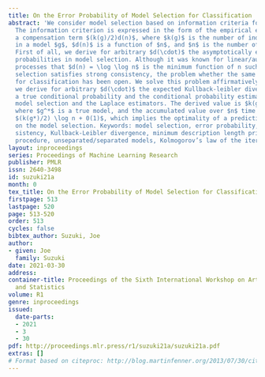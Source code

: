 ```yaml
---
title: On the Error Probability of Model Selection for Classification
abstract: 'We consider model selection based on information criteria for classification.
  The information criterion is expressed in the form of the empirical entropy plus
  a compensation term $(k(g)/2)d(n)$, where $k(g)$ is the number of independent parameters
  in a model $g$, $d(n)$ is a function of $n$, and $n$ is the number of examples.
  First of all, we derive for arbitrary $d(\cdot)$ the asymptotically exact error
  probabilities in model selection. Although it was known for linear/autoregression
  processes that $d(n) = \log \log n$ is the minimum function of n such that the model
  selection satisfies strong consistency, the problem whether the same thing holds
  for classification has been open. We solve this problem affirmatively. Additionally,
  we derive for arbitrary $d(\cdot)$ the expected Kullback-leibler divergence between
  a true conditional probability and the conditional probability estimated by the
  model selection and the Laplace estimators. The derived value is $k(g^*)/(2n)$,
  where $g^*$ is a true model, and the accumulated value over $n$ time instances is
  $(k(g*)/2) \log n + 0(1)$, which implies the optimality of a predictive coding based
  on the model selection. Keywords: model selection, error probability, strong con-
  sistency, Kullback-Leibler divergence, minimum description length principle, Hannan/Quinn’s
  procedure, unseparated/separated models, Kolmogorov’s law of the iterated logarithm.'
layout: inproceedings
series: Proceedings of Machine Learning Research
publisher: PMLR
issn: 2640-3498
id: suzuki21a
month: 0
tex_title: On the Error Probability of Model Selection for Classification
firstpage: 513
lastpage: 520
page: 513-520
order: 513
cycles: false
bibtex_author: Suzuki, Joe
author:
- given: Joe
  family: Suzuki
date: 2021-03-30
address:
container-title: Proceedings of the Sixth International Workshop on Artificial Intelligence
  and Statistics
volume: R1
genre: inproceedings
issued:
  date-parts:
  - 2021
  - 3
  - 30
pdf: http://proceedings.mlr.press/r1/suzuki21a/suzuki21a.pdf
extras: []
# Format based on citeproc: http://blog.martinfenner.org/2013/07/30/citeproc-yaml-for-bibliographies/
---
```

